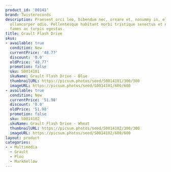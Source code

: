 ```yaml
---
product_id: '00141'
brand: Twisterecords
description: Praesent orci leo, bibendum nec, ornare et, nonummy in, elit. Fusce ultrices
  ullamcorper odio. Pellentesque habitant morbi tristique senectus et netus et malesuada
  fames ac turpis egestas.
title: Grault Flash Drive
skus:
- available: true
  condition: New
  currentPrice: '48.77'
  discount: '0.0'
  oldPrice: '48.77'
  promotion: false
  sku: S0014101
  skuName: Grault Flash Drive - Blue
  thumbnailURL: https://picsum.photos/seed/S0014101/300/300
  imageURL: https://picsum.photos/seed/S0014101/600/600
- available: true
  condition: New
  currentPrice: '51.98'
  discount: '0.0'
  oldPrice: '51.98'
  promotion: false
  sku: S0014102
  skuName: Grault Flash Drive - Wheat
  thumbnailURL: https://picsum.photos/seed/S0014102/300/300
  imageURL: https://picsum.photos/seed/S0014102/600/600
layout: product
categories:
- - Multimedia
  - Grault
  - Ploo
  - Murkmellow
---
```

